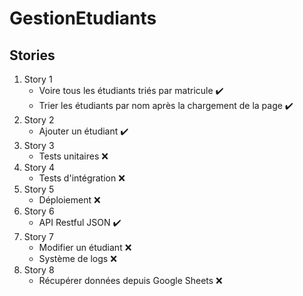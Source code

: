 # GestionEtudiants

## Stories

1. Story 1
    * Voire tous les étudiants triés par matricule ✔️
    * Trier les étudiants par nom après la chargement de la page ✔️
2. Story 2
    * Ajouter un étudiant ✔️
3. Story 3
    * Tests unitaires ❌
4. Story 4
    * Tests d'intégration ❌
5. Story 5
    * Déploiement ❌
6. Story 6
    * API Restful JSON ✔️
7. Story 7
    * Modifier un étudiant ❌
    * Système de logs ❌
8. Story 8
    * Récupérer données depuis Google Sheets ❌
